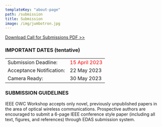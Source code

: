 ```yaml
---
templateKey: "about-page"
path: /submission
title: Submission
image: /img/jumbotron.jpg
---
```


[Download Call for Submissions PDF >>](OWC-Workshop-CFP_IEEE_ISCC2023_0321.pdf)

### IMPORTANT DATES (tentative)

|                          |                                                 |
| ------------------------ | ----------------------------------------------- |
| Submission Deadline:     | <span style="color: red; ">15 April 2023</span> |
| Acceptance Notification: | 22 May 2023                                    |
| Camera Ready:            | 30 May 2023                                   |

### SUBMISSION GUIDELINES

IEEE OWC Workshop accepts only novel, previously unpublished papers in the area of optical wireless communications.
Prospective authors are encouraged to submit a 6-page IEEE conference style paper (including all text, figures, and references) through EDAS submission system.
